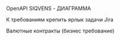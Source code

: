 OpenAPI
SIQVENS - ДИАГРАММА

К требованиям крепить ярлык задачи Jira 

Валютные контракты (бизнес требование)
